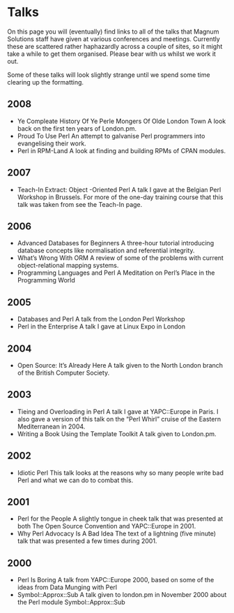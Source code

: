 # Talks

On this page you will (eventually) find links to all of the talks that Magnum
Solutions staff have  given at various conferences and meetings. Currently
these are scattered rather haphazardly across a couple of sites, so it might
take a while to get them organised. Please bear with us whilst we work it out.

Some of these talks will look slightly strange until we spend some time
clearing up the formatting.

## 2008

* Ye Compleate History Of Ye Perle Mongers Of Olde London Town
  A look back on the first ten years of London.pm.
* Proud To Use Perl
  An attempt to galvanise Perl programmers into evangelising their work.
* Perl in RPM-Land
  A look at finding and building RPMs of CPAN modules.

## 2007

* Teach-In Extract: Object -Oriented Perl
  A talk I gave at the Belgian Perl Workshop in Brussels.
  For more of the one-day training course that this talk was taken from see the Teach-In page.

## 2006

* Advanced Databases for Beginners
  A three-hour tutorial introducing database concepts like normalisation and referential integrity.
* What’s Wrong With ORM
  A review of some of the problems with current object-relational mapping systems.
* Programming Languages and Perl
  A Meditation on Perl’s Place in the Programming World

## 2005

* Databases and Perl
  A talk from the London Perl Workshop
* Perl in the Enterprise
  A talk I gave at Linux Expo in London

## 2004

* Open Source: It’s Already Here
  A talk given to the North London branch of the British Computer Society.

## 2003

* Tieing and Overloading in Perl
  A talk I gave at YAPC::Europe in Paris. I also gave a version of this talk on the “Perl Whirl” cruise of the Eastern Mediterranean in 2004.
* Writing a Book Using the Template Toolkit
  A talk given to London.pm.

## 2002

* Idiotic Perl
 This talk looks at the reasons why so many people write bad Perl and what we can do to combat this.

## 2001

* Perl for the People
  A slightly tongue in cheek talk that was presented at both The Open Source Convention and YAPC::Europe in 2001.
* Why Perl Advocacy Is A Bad Idea
  The text of a lightning (five minute) talk that was presented a few times during 2001.

## 2000

* Perl Is Boring
  A talk from YAPC::Europe 2000, based on some of the ideas from Data Munging with Perl
* Symbol::Approx::Sub
  A talk given to london.pm in November 2000 about the Perl module Symbol::Approx::Sub
